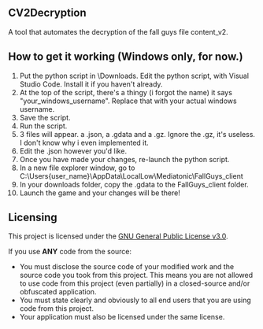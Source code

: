 ## CV2Decryption
A tool that automates the decryption of the fall guys file content_v2.

## How to get it working (Windows only, for now.)
1) Put the python script in \Downloads\. Edit the python script, with Visual Studio Code. Install it if you haven't already.
2) At the top of the script, there's a thingy (i forgot the name) it says "your_windows_username". Replace that with your actual windows username.
3) Save the script.
4) Run the script.
5) 3 files will appear. a .json, a .gdata and a .gz. Ignore the .gz, it's useless. I don't know why i even implemented it.
6) Edit the .json however you'd like.
7) Once you have made your changes, re-launch the python script.
8) In a new file explorer window, go to C:\Users\{user_name}\AppData\LocalLow\Mediatonic\FallGuys_client
9) In your downloads folder, copy the .gdata to the FallGuys_client folder.
10) Launch the game and your changes will be there!

## Licensing
This project is licensed under the [GNU General Public License v3.0](https://www.gnu.org/licenses/gpl-3.0.en.html). 

If you use **ANY** code from the source:
- You must disclose the source code of your modified work and the source code you took from this project. This means you are not allowed to use code from this project (even partially) in a closed-source and/or obfuscated application.
- You must state clearly and obviously to all end users that you are using code from this project.
- Your application must also be licensed under the same license.
